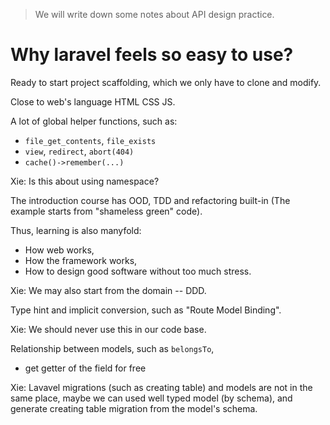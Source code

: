 > We will write down some notes about API design practice.

# Why laravel feels so easy to use?

Ready to start project scaffolding,
which we only have to clone and modify.

Close to web's language HTML CSS JS.

A lot of global helper functions, such as:
- `file_get_contents`, `file_exists`
- `view`, `redirect`, `abort(404)`
- `cache()->remember(...)`

Xie: Is this about using namespace?

The introduction course has OOD, TDD and refactoring built-in
(The example starts from "shameless green" code).

Thus, learning is also manyfold:
- How web works,
- How the framework works,
- How to design good software without too much stress.

Xie: We may also start from the domain -- DDD.

Type hint and implicit conversion, such as "Route Model Binding".

Xie: We should never use this in our code base.

Relationship between models, such as `belongsTo`,
- get getter of the field for free

Xie: Lavavel migrations (such as creating table) and models are not in the same place,
maybe we can used well typed model (by schema),
and generate creating table migration from the model's schema.
